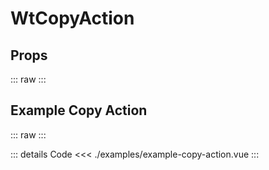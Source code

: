 <script setup>
import Docs from './wt-copy-action.vue';
import ExampleCopyAction from './examples/example-copy-action.vue';
</script>

# WtCopyAction

## Props

::: raw
<Docs/>
:::

## Example Copy Action

::: raw
<ExampleCopyAction/>
:::

::: details Code
<<< ./examples/example-copy-action.vue
:::
